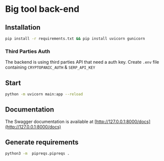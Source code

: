 # Big tool back-end

## Installation

```bash
pip install -r requirements.txt && pip install uvicorn gunicorn
```

### Third Parties Auth

The backend is using third parties API that need a auth key.
Create `.env` file containing `CRYPTOPANIC_AUTH` & `SERP_API_KEY`

## Start

```bash
python -m uvicorn main:app --reload
```

## Documentation

The Swagger documentation is available at [http://127.0.0.1:8000/docs](http://127.0.0.1:8000/docs)

## Generate requirements

```bash
python3 -m  pipreqs.pipreqs .
```
